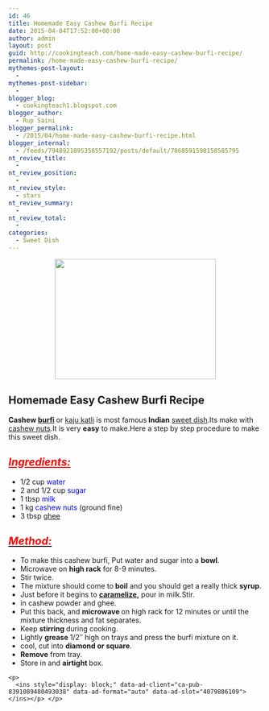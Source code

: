 ```yaml
---
id: 46
title: Homemade Easy Cashew Burfi Recipe
date: 2015-04-04T17:52:00+00:00
author: admin
layout: post
guid: http://cookingteach.com/home-made-easy-cashew-burfi-recipe/
permalink: /home-made-easy-cashew-burfi-recipe/
mythemes-post-layout:
  - 
mythemes-post-sidebar:
  - 
blogger_blog:
  - cookingteach1.blogspot.com
blogger_author:
  - Rup Saini
blogger_permalink:
  - /2015/04/home-made-easy-cashew-burfi-recipe.html
blogger_internal:
  - /feeds/7948921895358557192/posts/default/7868591598158585795
nt_review_title:
  - 
nt_review_position:
  - 
nt_review_style:
  - stars
nt_review_summary:
  - 
nt_review_total:
  - 
categories:
  - Sweet Dish
---
```

<div dir="ltr" style="text-align: left;">
  <div style="clear: both; text-align: center;">
    <a style="margin-left: 1em; margin-right: 1em;" href="http://2.bp.blogspot.com/-XKt2aLzCRno/VSAZk5fZAnI/AAAAAAAAANE/VXW5CDPww-Q/s1600/5d4aa9c8-8e9d-4988-8a62-2ec9a1e3663c.jpg"><img src="http://2.bp.blogspot.com/-XKt2aLzCRno/VSAZk5fZAnI/AAAAAAAAANE/VXW5CDPww-Q/s1600/5d4aa9c8-8e9d-4988-8a62-2ec9a1e3663c.jpg" alt="" width="320" height="239" border="0" /></a>
  </p>
  
  <h2 style="text-align: left;">
    Homemade Easy Cashew Burfi Recipe
  </h2>
  
  <div style="text-align: left;">
    <b>Cashew <a title="Barfi" href="http://en.wikipedia.org/wiki/Barfi" target="_blank" rel="wikipedia">burfi</a> </b>or <a title="Kaju Katli" href="http://en.wikipedia.org/wiki/Kaju_Katli" target="_blank" rel="wikipedia">kaju katli</a> is most famous<b> Indian</b> <a title="Dessert" href="http://en.wikipedia.org/wiki/Dessert" target="_blank" rel="wikipedia">sweet dish</a>.Its make with <a title="Cashew" href="http://en.wikipedia.org/wiki/Cashew" target="_blank" rel="wikipedia">cashew nuts</a>.It is very <b>easy</b> to make.Here a step by step procedure to make this sweet dish.
  </p>
  
  <h2 style="text-align: left;">
    <i style="color: red;"><u>Ingredients:</u></i>
  </h2>
  
  <ul style="text-align: left;">
    <li>
      1/2 cup <span style="color: blue;">water</span>
    </li>
    <li>
      2 and 1/2 cup <span style="color: blue;">sugar</span>
    </li>
    <li>
      1 tbsp <span style="color: blue;">milk</span>
    </li>
    <li>
      1 kg <span style="color: blue;">cashew nuts</span> (ground fine)
    </li>
    <li>
      3 tbsp <span style="color: blue;"><a title="Ghee" href="http://en.wikipedia.org/wiki/Ghee" target="_blank" rel="wikipedia">ghee</a></span>
    </li>
  </ul>
  
  <h2 style="text-align: left;">
    <i><u><span style="color: red;">Method:</span></u></i>
  </h2>
  
  <p>
    <ul>
      <li>
        To make this cashew burfi, Put water and sugar into a <b>bowl</b>.
      </li>
      <li>
        Microwave on <b>high rack</b> for 8-9 minutes.
      </li>
      <li>
        Stir twice.
      </li>
      <li>
        The mixture should come to<b> boil</b> and you should get a really thick <b>syrup</b>.
      </li>
      <li>
        Just before it begins to <b><a title="Caramelization" href="http://en.wikipedia.org/wiki/Caramelization" target="_blank" rel="wikipedia">caramelize</a>,</b> pour in milk.Stir.
      </li>
      <li>
        in cashew powder and ghee.
      </li>
      <li>
        Put this back, and <b>microwave </b>on high rack for 12 minutes or until the mixture thickness and fat separates.
      </li>
      <li>
        Keep <b>stirring </b>during cooking.
      </li>
      <li>
        Lightly <b>grease </b>1/2&#8243; high on trays and press the burfi mixture on it.
      </li>
      <li>
        cool, cut into <b>diamond or square</b>.
      </li>
      <li>
        <b>Remove</b> from tray.
      </li>
      <li>
        Store in and <b>airtight </b>box. <ul style="text-align: left;">
          <!-- post -->
        </ul>
      </li>
    </ul>
    
    <p>
      <ins style="display: block;" data-ad-client="ca-pub-8391089480493038" data-ad-format="auto" data-ad-slot="4079886109"></ins></p> </p>